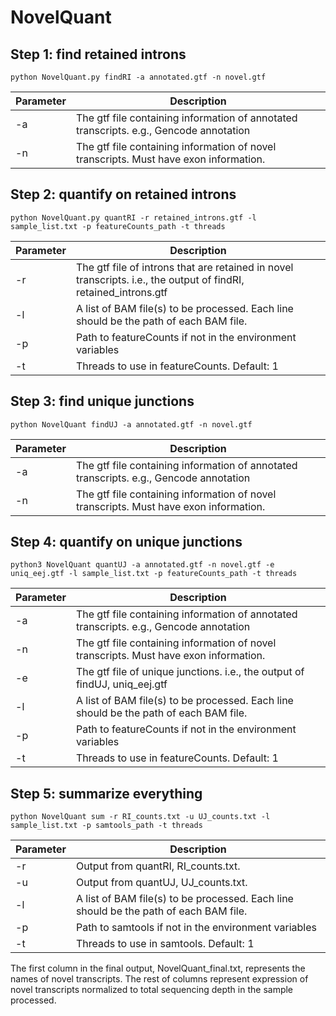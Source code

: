 # NovelQuant

## Step 1: find retained introns

`python NovelQuant.py findRI -a annotated.gtf -n novel.gtf`

| Parameter | Description |
|-----------|-------------|
| -a | The gtf file containing information of annotated transcripts. e.g., Gencode annotation |
| -n | The gtf file containing information of novel transcripts. Must have exon information. |

## Step 2: quantify on retained introns

`python NovelQuant.py quantRI -r retained_introns.gtf -l sample_list.txt -p featureCounts_path -t threads`

| Parameter | Description |
|-----------|-------------|
| -r | The gtf file of introns that are retained in novel transcripts. i.e., the output of findRI, retained_introns.gtf |
| -l | A list of BAM file(s) to be processed. Each line should be the path of each BAM file. |
| -p | Path to featureCounts if not in the environment variables |
| -t | Threads to use in featureCounts. Default: 1 |

## Step 3: find unique junctions

`python NovelQuant findUJ -a annotated.gtf -n novel.gtf`

| Parameter | Description |
|-----------|-------------|
| -a | The gtf file containing information of annotated transcripts. e.g., Gencode annotation |
| -n | The gtf file containing information of novel transcripts. Must have exon information. |

## Step 4: quantify on unique junctions

`python3 NovelQuant quantUJ -a annotated.gtf -n novel.gtf -e uniq_eej.gtf -l sample_list.txt -p featureCounts_path -t threads`

| Parameter | Description |
|-----------|-------------|
| -a | The gtf file containing information of annotated transcripts. e.g., Gencode annotation |
| -n | The gtf file containing information of novel transcripts. Must have exon information. |
| -e | The gtf file of unique junctions. i.e., the output of findUJ, uniq_eej.gtf |
| -l | A list of BAM file(s) to be processed. Each line should be the path of each BAM file. |
| -p | Path to featureCounts if not in the environment variables |
| -t | Threads to use in featureCounts. Default: 1 |

## Step 5: summarize everything

`python NovelQuant sum -r RI_counts.txt -u UJ_counts.txt -l sample_list.txt -p samtools_path -t threads`

| Parameter | Description |
|-----------|-------------|
| -r | Output from quantRI, RI_counts.txt. |
| -u | Output from quantUJ, UJ_counts.txt. |
| -l | A list of BAM file(s) to be processed. Each line should be the path of each BAM file. |
| -p | Path to samtools if not in the environment variables |
| -t | Threads to use in samtools. Default: 1 |

The first column in the final output, NovelQuant_final.txt, represents the names of novel transcripts. The rest of columns represent expression of novel transcripts normalized to total sequencing depth in the sample processed.

